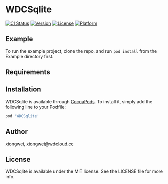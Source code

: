 # WDCSqlite

[![CI Status](https://img.shields.io/travis/xiongwei/WDCSqlite.svg?style=flat)](https://travis-ci.org/xiongwei/WDCSqlite)
[![Version](https://img.shields.io/cocoapods/v/WDCSqlite.svg?style=flat)](https://cocoapods.org/pods/WDCSqlite)
[![License](https://img.shields.io/cocoapods/l/WDCSqlite.svg?style=flat)](https://cocoapods.org/pods/WDCSqlite)
[![Platform](https://img.shields.io/cocoapods/p/WDCSqlite.svg?style=flat)](https://cocoapods.org/pods/WDCSqlite)

## Example

To run the example project, clone the repo, and run `pod install` from the Example directory first.

## Requirements

## Installation

WDCSqlite is available through [CocoaPods](https://cocoapods.org). To install
it, simply add the following line to your Podfile:

```ruby
pod 'WDCSqlite'
```

## Author

xiongwei, xiongwei@wdcloud.cc

## License

WDCSqlite is available under the MIT license. See the LICENSE file for more info.
